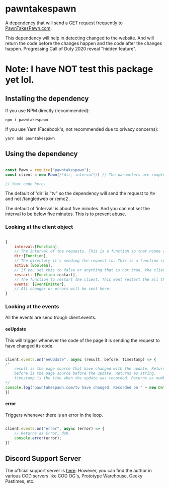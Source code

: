 # pawntakespawn

<p>A dependency that will send a GET request frequently to <a href="https://pawntakespawn.com/">PawnTakesPawn.com</a>.</p>

<p>This dependency will help in detecting changed to the website. And will return the code before the changes happen and the code after the changes happen. Progressing Call of Duty 2020 reveal "hidden feature".</p>

<h1><strong>Note: I have NOT test this package yet lol.</strong></h1>

## Installing the dependency

<p>If you use NPM directly (recommended):</p>

```
npm i pawntakespawn
```

<p>If you use Yarn (Facebook's, not recommended due to privacy concerns):</p>

```
yarn add pawntakespawn
```

## Using the dependency

```js

const Pawn = require("pawntakespawn");
const client = new Pawn(/*dir, interval*/) // The parameters are completely optional.

// Your code here.

```

<p>The default of 'dir' is "tv" so the dependency will send the request to /tv and not /tangledweb or /emc2 .</p>

<p>The default of 'interval' is about five minutes. And you can not set the interval to be below five minutes. This is to prevent abuse.</p>

### Looking at the client object

```js

{
    interval:[Function], 
    // The interval of the requests. This is a function so that noone can edit it without restarting the client or modifying the library. This is made to prevent abuse.
    dir:[Function], 
    // The directory it's sending the request to. This is a function so that noone can edit it without restarting the client or modifying the library. This is made to prevent abuse.
    active:[Boolean], 
    // If you set this to false or anything that is not true, the client will deactivate and you must restart it again. 
    restart: [Function restart], 
    // The function to restart the client. This wont restart the all the 'on' or 'once' thingies though. 
    events: [EventEmitter], 
    // All changes or errors will be sent here.
}

```

### Looking at the events

<p>All the events are send trough client.events.</p>

#### eeUpdate
<p>This will trigger whenever the code of the page it is sending the request to have changed its code.</p>

```js

client.events.on("eeUpdate", async (result, before, timestamp) => {
/*  
    result is the page source that have changed with the update. Returns as string.
    before is the page source before the update. Returns as string.
    timestamp is the time when the update was recorded. Returns as number.
*/
console.log("pawntakespawn.com/tv have changed. Recorded on " + new Date(timestamp).toUTCString() + ".");
})

```

#### error

<p>Triggers whenever there is an error in the loop.</p>

```js

client.events.on("error", async (error) => {
    // Returns as Error, duh.
    console.error(error);
})

```

## Discord Support Server

<p>The official support server is <a href="https://web.nefomemes.repl.co/kylebot/support">here</a>. However, you can find the author in various COD servers like COD OG's, Prototype Warehouse, Geeky Pastimes, etc.</p>